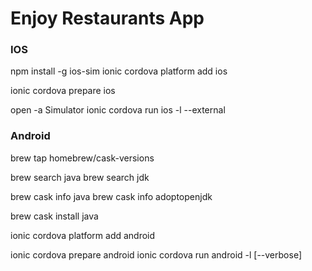 # Enjoy Restaurants App

### IOS
npm install -g ios-sim
ionic cordova platform add ios

ionic cordova prepare ios

open -a Simulator
ionic cordova run ios -l --external


### Android

brew tap homebrew/cask-versions

brew search java 
brew search jdk

brew cask info java
brew cask info adoptopenjdk

brew cask install java

ionic cordova platform add android

ionic cordova prepare android
ionic cordova run android -l [--verbose]